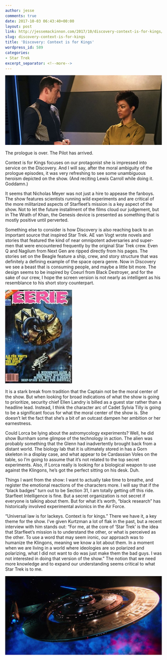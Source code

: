 ```yaml
---
author: jesse
comments: true
date: 2017-10-03 06:43:40+00:00
layout: post
link: http://jessemackinnon.com/2017/10/discovery-context-is-for-kings/
slug: discovery-context-is-for-kings
title: 'Discovery: Context is for Kings'
wordpress_id: 589
categories:
- Star Trek
excerpt_separator: <!--more-->
---
```


<img src="/images/2017/context-is-for-kings.jpg">

The prologue is over. The Pilot has arrived.
<!--more-->
Context is for Kings focuses on our protagonist she is impressed into service on the Discovery. And I will say, after the moral ambiguity of the prologue episodes, it was very refreshing to see some unambiguous heroism depicted on the show. (And reciting Lewis Carroll while doing it. Goddamn.)

It seems that Nicholas Meyer was not just a hire to appease the fanboys. The show features scientists running wild experiments and are critical of the more militarized aspects of Starfleet’s mission is a key aspect of the show. Not to let the future installment of the films cloud our judgement, but in The Wrath of Khan, the Genesis device is presented as something that is mostly positive until perverted.

Something else to consider is how Discovery is also reaching back to an important source that inspired Star Trek. AE van Vogt wrote novels and stories that featured the kind of near omnipotent adversaries and super-men that were encountered frequently by the original Star Trek crew. Even Q and Nagilum from Next Gen are ripped directly from his pages. The stories set on the Beagle feature a ship, crew, and story structure that was definitely a defining example of the space opera genre. Now in Discovery we see a beast that is consuming people, and maybe a little bit more. The design seems to be inspired by Coeurl from Black Destroyer, and for the sake of our crew, I hope the screen version is not nearly as intelligent as his resemblance to his short story counterpart.

[![](/images/2017/black-destroyer-215x300.jpg)](/images/2017/black-destroyer-215x300.jpg)

It is a stark break from tradition that the Captain not be the moral center of the show. But when looking for broad indications of what the show is going to prioritize, security chief Ellen Landry is billed as a guest star rather than a headline lead. Instead, I think the character arc of Cadet Sylvia Tilly is going to be a significant focus for what the moral center of the show is. She doesn’t let the fact that she’s a bit of an outcast dampen her ambition or her earnestness.

Could Lorca be lying about the astromycology experiments? Well, he did show Burnham some glimpse of the technology in action. The alien was probably something that the Glenn had inadvertently brought back from a distant world. The biology lab that it is ultimately stored in has a Gorn skeleton in a display case, and what appear to be Cardassian Voles on the table, so I’m going to assume that it’s not related to the top secret experiments. Also, if Lorca really is looking for a biological weapon to use against the Klingons, he’s got the perfect sitting on his desk. Duh.

Things I want from the show: I want to actually take time to breathe, and register the emotional reactions of the characters more. I will say that if the “black badges” turn out to be Section 31, I am totally getting off this ride. Starfleet Intelligence is fine. But a secret organization is not secret if everyone is talking about them. But for what it’s worth, “black research” has historically involved experimental avionics in the Air Force.

“Universal law is for lackeys. Context is for kings.” There we have it, a key theme for the show. I’ve given Kurtzman a lot of flak in the past, but a recent interview with him stands out: “For me, at the core of ‘Star Trek’ is the idea that Starfleet’s mission is to understand the other, or what is perceived as the other. To use a word that may seem ironic, our approach was to humanize the Klingons, meaning we know a lot about them. In a moment when we are living in a world where ideologies are so polarized and polarizing, what I did not want to do was just make them the bad guys. I was not interested in doing that version of the show.” The notion that we need more knowledge and to expand our understanding seems critical to what Star Trek is to me.

[![](/images/2017/discovery-ship.jpg)](/images/2017/discovery-ship.jpg)
